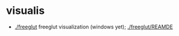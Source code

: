 # visualis
- [./freeglut](https://github.com/ilyata76/visualis/tree/master/freeglut) freeglut visualization (windows yet); [./freeglut/REAMDE](https://github.com/ilyata76/visualis/blob/master/freeglut/README.md)